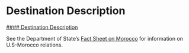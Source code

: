 # Destination Description

[#### Destination Description](javascript:void(0); "Destination Description")

See the Department of State’s [Fact Sheet on Morocco](https://www.state.gov/countries-areas/morocco/) for information on U.S-Morocco relations.